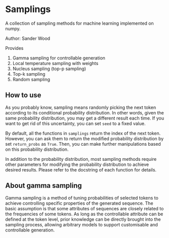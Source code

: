 Samplings
=========

A collection of sampling methods for machine learning implemented on numpy.

Author: Sander Wood

Provides
  1. Gamma sampling for controllable generation
  2. Local temperature sampling with weights
  3. Nucleus sampling (top-p sampling)
  4. Top-k sampling
  5. Random sampling

How to use
----------
As you probably know, sampling means randomly picking the next token according 
to its conditional probability distribution. In other words, given the same 
probability distribution, you may get a different result each time. If you 
want to get rid of this uncertainty, you can set `seed` to a fixed value.

By default, all the functions in `samplings` return the index of the next token.
However, you can ask them to return the modified probability distribution by set 
`return_probs` as `True`. Then, you can make further manipulations based on this 
probability distribution.

In addition to the probability distribution, most sampling methods require other
parameters for modifying the probability distribution to achieve desired results.
Please refer to the docstring of each function for details.

About gamma sampling
----------------------
Gamma sampling is a method of tuning probabilities of selected tokens to achieve 
controlling specific properties of the generated sequence. The basic assumption is 
that some attributes of sequences are closely related to the frequencies of some tokens. 
As long as the controllable attribute can be defined at the token level, prior knowledge 
can be directly brought into the sampling process, allowing arbitrary models to support 
customisable and controllable generation.

